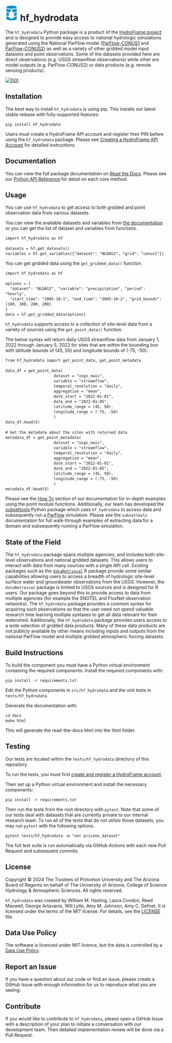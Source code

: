 # <img src="docs/source/_static/hydrodata.png" alt="" height="50" /> hf_hydrodata 

The ``hf_hydrodata`` Python package is a product of the [HydroFrame project](https://hydroframe.org) and is designed to provide easy access to national hydrologic simulations generated using the National ParFlow model ([ParFlow-CONUS1](https://hydroframe.org/parflow-conus1) and [ParFlow-CONUS2](https://hydroframe.org/parflow-conus2)) as well as a variety of other gridded model 
input datasets and point observations. Some of the datasets provided here are direct observations 
(e.g. USGS streamflow observations) while other are model outputs (e.g. ParFlow-CONUS2) or data products 
(e.g. remote sensing products). 

[![DOI](https://joss.theoj.org/papers/10.21105/joss.06623/status.svg)](https://doi.org/10.21105/joss.06623)

## Installation

The best way to install `hf_hydrodata` is using pip. This installs our 
latest stable release with fully-supported features:

    pip install hf_hydrodata

Users must create a HydroFrame API account and register their PIN before using the `hf_hydrodata` package. Please see [Creating a HydroFrame API Account](https://hf-hydrodata.readthedocs.io/en/latest/getting_started.html#creating-a-hydroframe-api-account) for detailed instructions.

## Documentation

You can view the full package documentation on [Read the Docs](https://hf-hydrodata.readthedocs.io).
Please see our [Python API Reference](https://hf-hydrodata.readthedocs.io/en/latest/api_reference.html) for detail on each core
method.

## Usage

You can use `hf_hydrodata` to get access to both gridded and point observation data from various
datasets.

You can view the available datasets and variables from [the documentation](https://hf-hydrodata.readthedocs.io)
or you can get the list of dataset and variables from functions.


    import hf_hydrodata as hf

    datasets = hf.get_datasets()
    variables = hf.get_variables({"dataset": "NLDAS2", "grid": "conus1"})

You can get gridded data using the `get_gridded_data()` function.

    import hf_hydrodata as hf

    options = {
      "dataset": "NLDAS2", "variable": "precipitation", "period": "hourly",
      "start_time": "2005-10-1", "end_time": "2005-10-2", "grid_bounds": [100, 100, 200, 200]
    }
    data = hf.get_gridded_data(options)


``hf_hydrodata`` supports access to a collection of site-level data from a variety of sources using the `get_point_data()` function. 

The below syntax will return daily USGS streamflow data from January 1, 2022 through January 5, 2022 
for sites that are within the bounding box with latitude bounds of (45, 50) and longitude bounds
of (-75, -50).

    from hf_hydrodata import get_point_data, get_point_metadata

    data_df = get_point_data(
                         dataset = "usgs_nwis",
                         variable = "streamflow",
                         temporal_resolution = "daily",
                         aggregation = "mean",
                         date_start = "2022-01-01", 
                         date_end = "2022-01-05",
                         latitude_range = (45, 50),
                         longitude_range = (-75, -50)
                         )
    data_df.head(5)

    # Get the metadata about the sites with returned data
    metadata_df = get_point_metadata(
                         dataset = "usgs_nwis",
                         variable = "streamflow",
                         temporal_resolution = "daily",
                         aggregation = "mean",
                         date_start = "2022-01-01", 
                         date_end = "2022-01-05",
                         latitude_range = (45, 50),
                         longitude_range = (-75, -50)
                         )
    metadata_df.head(5)

Please see the [How To](https://hf-hydrodata.readthedocs.io/en/latest/point_data/index.html#how-to) section of our documentation for in-depth examples using the point module functions. Additionally, our team has developed the [subsettools](https://hydroframesubsettools.readthedocs.io/en/latest/) Python package which uses `hf_hydrodata` to access data and subsequently run a [ParFlow](https://parflow.readthedocs.io/en/latest/) simulation. Please see the `subsettools` documentation for full walk-through examples of extracting data for a domain and subsequently running a ParFlow simulation.

## State of the Field
The `hf_hydrodata` package spans multiple agencies, and includes both site-level observations and national gridded datasets. This allows users to interact with data from many sources with a single API call. Existing packages such as the [`dataRetrieval`](https://cran.r-project.org/web/packages/dataRetrieval/vignettes/dataRetrieval.html) R package provide some similar capabilities allowing users to access a breadth of hydrologic site-level surface water and groundwater observations from the USGS. However, the `dataRetreival` package is limited to USGS sources and is designed for R users. Our package goes beyond this to provide access to data from multiple agencies (for example the SNOTEL and FluxNet observation networks). The `hf_hydrodata` package provides a common syntax for acquiring such observations so that the user need not spend valuable research time learning multiple syntaxes to get all data relevant for their watershed. Additionally, the `hf_hydrodata` package provides users access to a wide selection of gridded data products. Many of these data products are not publicly available by other means including inputs and outputs from the national ParFlow model and multiple gridded atmospheric forcing datasets.

## Build Instructions

To build the component you must have a Python virtual environment containing
the required components. Install the required components with:

    pip install -r requirements.txt

Edit the Python components in `src/hf_hydrodata` and the unit tests in `tests/hf_hydrodata`.

Generate the documentation with:

    cd docs
    make html

This will generate the read-the-docs html into the html folder.

## Testing
Our tests are located within the `tests/hf_hydrodata` directory of this repository.

To run the tests, you must first [create and register a HydroFrame account](https://hf-hydrodata.readthedocs.io/en/latest/getting_started.html#creating-a-hydroframe-api-account).

Then set up a Python virtual environment and install the necessary components:

    pip install -r requirements.txt

Then run the tests from the root directory with `pytest`. Note that some of our tests deal with datasets that are currently private to our internal research team. To run all of the tests that do not utilize those datasets, you may run `pytest` with the following options.

    pytest tests/hf_hydrodata -m "not private_dataset"

The full test suite is run automatically via GitHub Actions with each new Pull Request and subsequent commits.

## License
Copyright © 2024 The Trustees of Princeton University and The Arizona Board of Regents on behalf of The University of Arizona, College of Science Hydrology & Atmospheric Sciences. All rights reserved.

`hf_hydrodata` was created by William M. Hasling, Laura Condon, Reed Maxwell, George Artavanis, Will Lytle, Amy M. Johnson, Amy C. Defnet. It is licensed under the terms of the MIT license. For details, see the [LICENSE](https://github.com/hydroframe/hf_hydrodata/blob/main/LICENSE) file.


## Data Use Policy
The software is licenced under MIT licence, but the data is controlled by a [Data Use Policy](https://hf-hydrodata.readthedocs.io/en/latest/data_policy.html).

## Report an Issue
If you have a question about our code or find an issue, please create a GitHub Issue with enough information for us to reproduce what you are seeing.

## Contribute
If you would like to contribute to `hf_hydrodata`, please open a GitHub Issue with a description of your plan to initiate a conversation with our development team. Then detailed implementation review will be done via a Pull Request.